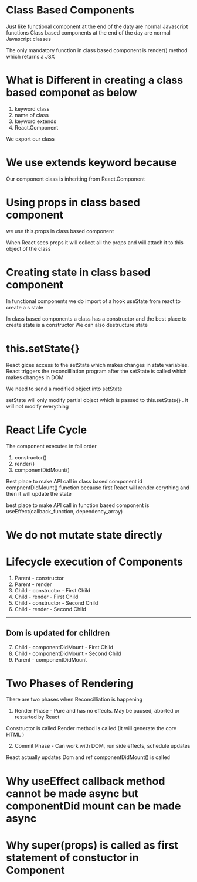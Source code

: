 # Class Based Components

Just like functional component at the end of the daty are normal Javascript functions
Class based components at the end of the day are normal Javascript classes

The only mandatory function in class based component is render() method which returns a JSX

# What is Different in creating a class based componet as below
1. keyword class 
2. name of class
3. keyword extends
4. React.Component

We export our class 

# We use extends keyword because
Our component class is inheriting from React.Component

# Using props in class based component

we use this.props in class based component

When React sees props it will collect all the props and will attach it to this object of the class

# Creating state in class based component
In functional components we do import of a hook useState from react to create a s state

In class based components a class has a constructor and the best place to create state is a constructor
We can also destructure state

# this.setState{}
React gices access to the setState which makes changes in state variables.
React triggers the reconcilliation program after the setState is called which makes changes in DOM

We need to send a modified object into setState 

setState will only modify partial object which is passed to this.setState{} . It will not modify everything

# React Life Cycle
The component executes in foll order
1. constructor()
2. render()
3. componentDidMount()


Best place to make API call in class based component id compnentDidMount() function because first React will render eerything and then it will update the state

best place to make API call in function based component is useEffect(callback_function, dependency_array)
# We do not mutate state directly


# Lifecycle execution of Components

1. Parent - constructor
2. Parent - render
3. Child - constructor - First Child
4. Child - render - First Child
5. Child - constructor - Second Child
6. Child - render - Second Child
------------------------------------
Dom is updated for children
--------------------------------------
7. Child - componentDidMount - First Child
8. Child - componentDidMount - Second Child
9. Parent - componentDidMount 


# Two Phases of Rendering

There are two phases when Reconcilliation is happening
1. Render Phase - Pure and has no effects. May be paused, aborted or restarted by React

Constructor is called
Render method is called
(It will generate the core HTML )

2. Commit Phase - Can work with DOM, run side effects, schedule updates

React actually updates Dom and ref
componentDidMount() is called

# Why useEffect callback method cannot be made async but componentDid mount can be made async                

# Why super(props) is called as first statement of constuctor in Component